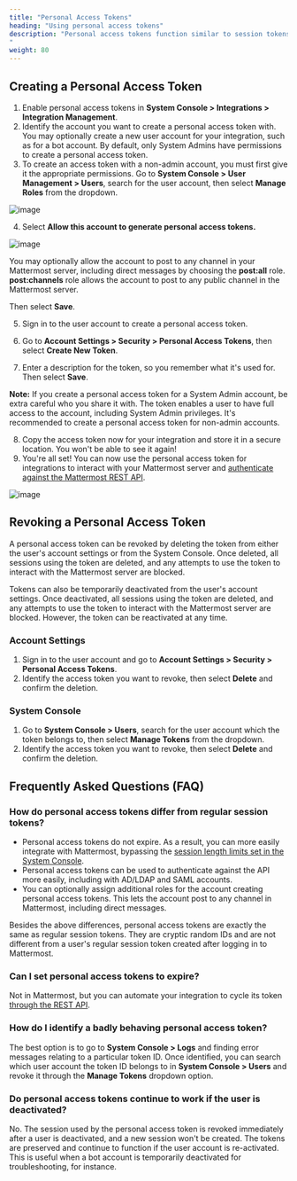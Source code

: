 ```yaml
---
title: "Personal Access Tokens"
heading: "Using personal access tokens"
description: "Personal access tokens function similar to session tokens and can be used by integrations to [authenticate against the REST API](https://about.mattermost.com/default-api-authentication). It is the most commonly used type of token for integrations.
"
weight: 80
---
```


## Creating a Personal Access Token

1. Enable personal access tokens in **System Console > Integrations > Integration Management**.
2. Identify the account you want to create a personal access token with. You may optionally create a new user account for your integration, such as for a bot account. By default, only System Admins have permissions to create a personal access token.
3. To create an access token with a non-admin account, you must first give it the appropriate permissions. Go to **System Console > User Management > Users**, search for the user account, then select **Manage Roles** from the dropdown.

![image](images/access_token_manage_roles.png)

4. Select **Allow this account to generate personal access tokens.**

![image](images/access_tokens_additional_roles.png)

You may optionally allow the account to post to any channel in your Mattermost server, including direct messages by choosing the **post:all** role. **post:channels** role allows the account to post to any public channel in the Mattermost server.

Then select **Save**.

5. Sign in to the user account to create a personal access token.

6. Go to **Account Settings > Security > Personal Access Tokens**, then select **Create New Token**.

7. Enter a description for the token, so you remember what it's used for. Then select **Save**.

**Note:** If you create a personal access token for a System Admin account, be extra careful who you share it with. The token enables a user to have full access to the account, including System Admin privileges. It's recommended to create a personal access token for non-admin accounts.
  
8. Copy the access token now for your integration and store it in a secure location. You won't be able to see it again!
9. You're all set! You can now use the personal access token for integrations to interact with your Mattermost server and [authenticate against the Mattermost REST API](https://about.mattermost.com/default-api-authentication).

![image](images/access_token_settings.png)

## Revoking a Personal Access Token

A personal access token can be revoked by deleting the token from either the user's account settings or from the System Console. Once deleted, all sessions using the token are deleted, and any attempts to use the token to interact with the Mattermost server are blocked.

Tokens can also be temporarily deactivated from the user's account settings. Once deactivated, all sessions using the token are deleted, and any attempts to use the token to interact with the Mattermost server are blocked. However, the token can be reactivated at any time.

### Account Settings

1. Sign in to the user account and go to **Account Settings > Security > Personal Access Tokens**.
2. Identify the access token you want to revoke, then select **Delete** and confirm the deletion.

### System Console

1. Go to **System Console > Users**, search for the user account which the token belongs to, then select **Manage Tokens** from the dropdown.
2. Identify the access token you want to revoke, then select **Delete** and confirm the deletion.

## Frequently Asked Questions (FAQ)

### How do personal access tokens differ from regular session tokens?

- Personal access tokens do not expire. As a result, you can more easily integrate with Mattermost, bypassing the [session length limits set in the System Console](https://docs.mattermost.com/administration/config-settings.html#sessions).
- Personal access tokens can be used to authenticate against the API more easily, including with AD/LDAP and SAML accounts.
- You can optionally assign additional roles for the account creating personal access tokens. This lets the account post to any channel in Mattermost, including direct messages.

Besides the above differences, personal access tokens are exactly the same as regular session tokens. They are cryptic random IDs and are not different from a user's regular session token created after logging in to Mattermost.

### Can I set personal access tokens to expire?

Not in Mattermost, but you can automate your integration to cycle its token [through the REST API](https://api.mattermost.com/#tag/users%2Fpaths%2F~1users~1%7Buser_id%7D~1tokens%2Fpost).

### How do I identify a badly behaving personal access token?

The best option is to go to **System Console > Logs** and finding error messages relating to a particular token ID. Once identified, you can search which user account the token ID belongs to in **System Console > Users** and revoke it through the **Manage Tokens** dropdown option.

### Do personal access tokens continue to work if the user is deactivated?

No. The session used by the personal access token is revoked immediately after a user is deactivated, and a new session won't be created. The tokens are preserved and continue to function if the user account is re-activated. This is useful when a bot account is temporarily deactivated for troubleshooting, for instance.
